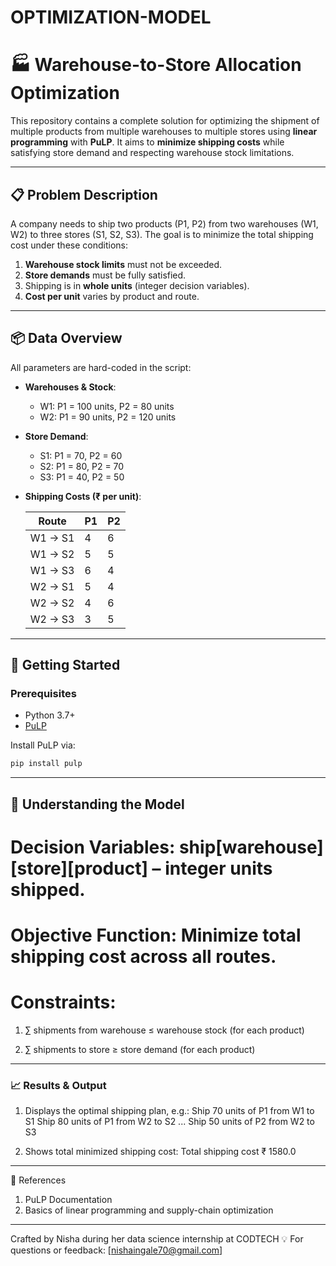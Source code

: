 # OPTIMIZATION-MODEL
# 🏭 Warehouse-to-Store Allocation Optimization

This repository contains a complete solution for optimizing the shipment of multiple products from multiple warehouses to multiple stores using **linear programming** with **PuLP**. It aims to **minimize shipping costs** while satisfying store demand and respecting warehouse stock limitations.

---

## 📋 Problem Description

A company needs to ship two products (P1, P2) from two warehouses (W1, W2) to three stores (S1, S2, S3). The goal is to minimize the total shipping cost under these conditions:

1. **Warehouse stock limits** must not be exceeded.
2. **Store demands** must be fully satisfied.
3. Shipping is in **whole units** (integer decision variables).
4. **Cost per unit** varies by product and route.

---

## 📦 Data Overview

All parameters are hard-coded in the script:

- **Warehouses & Stock**:
  - W1: P1 = 100 units, P2 = 80 units  
  - W2: P1 = 90 units, P2 = 120 units  

- **Store Demand**:
  - S1: P1 = 70, P2 = 60  
  - S2: P1 = 80, P2 = 70  
  - S3: P1 = 40, P2 = 50  

- **Shipping Costs (₹ per unit)**:

  | Route    | P1 | P2 |
  |----------|----|----|
  | W1 → S1  | 4  | 6  |
  | W1 → S2  | 5  | 5  |
  | W1 → S3  | 6  | 4  |
  | W2 → S1  | 5  | 4  |
  | W2 → S2  | 4  | 6  |
  | W2 → S3  | 3  | 5  |

---

## 🔧 Getting Started

### Prerequisites

- Python 3.7+  
- [PuLP](https://python-pulp.readthedocs.io/en/latest/)

Install PuLP via:

```bash
pip install pulp
```
---

## 🧰 Understanding the Model
# Decision Variables: ship[warehouse][store][product] – integer units shipped.

# Objective Function: Minimize total shipping cost across all routes.

# Constraints:

1. ∑ shipments from warehouse ≤ warehouse stock (for each product)

2. ∑ shipments to store ≥ store demand (for each product)

---

### 📈 Results & Output
1. Displays the optimal shipping plan, e.g.:
Ship 70 units of P1 from W1 to S1
Ship 80 units of P1 from W2 to S2
...
Ship 50 units of P2 from W2 to S3

2. Shows total minimized shipping cost:
Total shipping cost ₹ 1580.0

---

🧠 References
1. PuLP Documentation
2. Basics of linear programming and supply-chain optimization

---

Crafted by Nisha during her data science internship at CODTECH 💡
For questions or feedback: [nishaingale70@gmail.com] 

